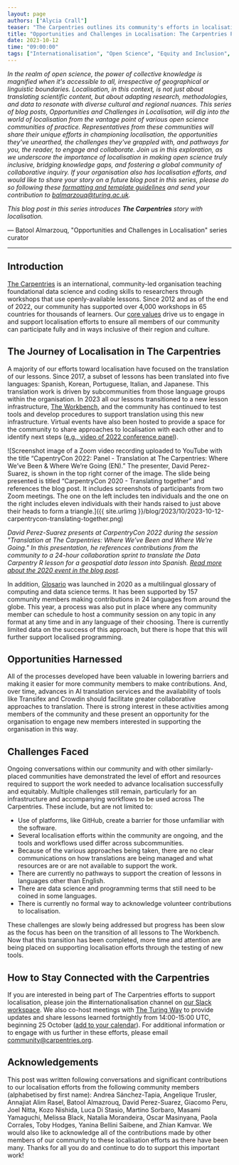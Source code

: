 ```yaml
---
layout: page
authors: ["Alycia Crall"]
teaser: "The Carpentries outlines its community's efforts in localisation."
title: "Opportunities and Challenges in Localisation: The Carpentries Perspective"
date: 2023-10-12
time: "09:00:00"
tags: ["Internationalisation", "Open Science", "Equity and Inclusion", "Engagement", "Community"]
---
```


_In the realm of open science, the power of collective knowledge is magnified when it's accessible to all, irrespective of geographical or linguistic boundaries. Localisation, in this context, is not just about translating scientific content, but about adapting research, methodologies, and data to resonate with diverse cultural and regional nuances. This series of blog posts, Opportunities and Challenges in Localisation, will dig into the world of localisation from the vantage point of various open science communities of practice. Representatives from these communities will share their unique efforts in championing localisation, the opportunities they've unearthed, the challenges they've grappled with, and pathways for you, the reader, to engage and collaborate. Join us in this exploration, as we underscore the importance of localisation in making open science truly inclusive, bridging knowledge gaps, and fostering a global community of collaborative inquiry. If your organisation also has localisation efforts, and would like to share your story on a future blog post in this series, please do so following these [formatting and template guidelines](https://docs.google.com/document/d/1LzjftRnD-BYZ-Xmg-UUkBfi5qKm0qi144BrVNeGS_WQ/edit#heading=h.foq8jruhiryr) and send your contribution to [balmarzouq@turing.ac.uk](mailto:balmarzouq@turing.ac.uk)._ 

_This blog post in this series introduces **The Carpentries** story with localisation._ 


— Batool Almarzouq, "Opportunities and Challenges in Localisation" series curator

-----------------------

## Introduction
[The Carpentries](https://carpentries.org/) is an international, community-led organisation teaching foundational data science and coding skills to researchers through workshops that use openly-available lessons. Since 2012 and as of the end of 2022, our community has supported over 4,000 workshops in 65 countries for thousands of learners. Our [core values](https://carpentries.org/values/) drive us to engage in and support localisation efforts to ensure all members of our community can participate fully and in ways inclusive of their region and culture.

## The Journey of Localisation in The Carpentries
A majority of our efforts toward localisation have focused on the translation of our lessons. Since 2017, a subset of lessons has been translated into five languages: Spanish, Korean, Portuguese, Italian, and Japanese. This translation work is driven by subcommunities from those language groups within the organisation. In 2023 all our lessons transitioned to a new lesson infrastructure, [The Workbench](https://carpentries.github.io/workbench/), and the community has continued to test tools and develop procedures to support translation using this new infrastructure. Virtual events have also been hosted to provide a space for the community to share approaches to localisation with each other and to identify next steps ([e.g., video of 2022 conference panel](https://www.youtube.com/watch?v=9zCrGda6p7Q)).

![Screenshot image of a Zoom video recording uploaded to YouTube with the title “CapentryCon 2022: Panel - Translation at The Carpentries: Where We’ve Been & Where We’re Going (EN).” The presenter, David Perez-Suarez, is shown in the top right corner of the image. The slide being presented is titled “CarpentryCon 2020 - Translating together” and references the blog post. It includes screenshots of participants from two Zoom meetings. The one on the left includes ten individuals and the one on the right includes eleven individuals with their hands raised to just above their heads to form a triangle.]({{ site.urlimg }}/blog/2023/10/2023-10-12-carpentrycon-translating-together.png)

*David Perez-Suarez presents at CarpentryCon 2022 during the session "Translation at The Carpentries: Where We’ve Been and Where We’re Going." In this presentation, he references contributions from the community to a 24-hour collaboration sprint to translate the Data Carpentry R lesson for a geospatial data lesson into Spanish. [Read more about the 2020 event in the blog post](https://carpentries.org/blog/2020/08/Hablamos/).*

In addition, [Glosario](https://glosario.carpentries.org/) was launched in 2020 as a multilingual glossary of computing and data science terms. It has been supported by 157 community members making contributions in 24 languages from around the globe. This year, a process was also put in place where any community member can schedule to host a community session on any topic in any format at any time and in any language of their choosing. There is currently limited data on the success of this approach, but there is hope that this will further support localised programming.

## Opportunities Harnessed
All of the processes developed have been valuable in lowering barriers and making it easier for more community members to make contributions. And, over time, advances in AI translation services and the availability of tools like Transifex and Crowdin should facilitate greater collaborative approaches to translation. There is strong interest in these activities among members of the community and these present an opportunity for the organisation to engage new members interested in supporting the organisation in this way.  

## Challenges Faced  
Ongoing conversations within our community and with other similarly-placed communities have demonstrated the level of effort and resources required to support the work needed to advance localisation successfully and equitably. Multiple challenges still remain, particularly for an infrastructure and accompanying workflows to be used across The Carpentries. These include, but are not limited to:
 
* Use of platforms, like GitHub, create a barrier for those unfamiliar with the software.
* Several localisation efforts within the community are ongoing, and the tools and workflows used differ across subcommunities.
* Because of the various approaches being taken, there are no clear communications on how translations are being managed and what resources are or are not available to support the work. 
* There are currently no pathways to support the creation of lessons in languages other than English.
* There are data science and programming terms that still need to be coined in some languages.  
* There is currently no formal way to acknowledge volunteer contributions to localisation.

These challenges are slowly being addressed but progress has been slow as the focus has been on the transition of all lessons to The Workbench. Now that this transition has been completed, more time and attention are being placed on supporting localisation efforts through the testing of new tools.

## How to Stay Connected with the Carpentries
If you are interested in being part of The Carpentries efforts to support localisation, please join the #internationalisation channel on [our Slack workspace](https://docs.carpentries.org/topic_folders/communications/tools/slack-and-email.html). We also co-host meetings with [The Turing Way](https://the-turing-way.netlify.app/index.html) to provide updates and share lessons learned fortnightly from 14:00-15:00 UTC, beginning 25 October ([add to your calendar](https://calendar.google.com/calendar/event?action=TEMPLATE&tmeid=NDZraGlmNXBkMTM1bWljZ2ticzJhNWhkbnBfMjAyMzEwMjVUMTQwMDAwWiBvc2V1dW9odDB0dmpib2tnZzNub2g4YzQ3Z0Bn&tmsrc=oseuuoht0tvjbokgg3noh8c47g%40group.calendar.google.com&scp=ALL)). For additional information or to engage with us further in these efforts, please email [community@carpentries.org](mailto:community@carpentries.org).

## Acknowledgements
This post was written following conversations and significant contributions to our localisation efforts from the following community members (alphabetised by first name): Andrea Sánchez-Tapia, Angelique Trusler, Annajiat Alim Rasel, Batool Almazrouq, David Perez-Suarez, Giacomo Peru, Joel Nitta, Kozo Nishida, Luca Di Stasio, Martino Sorbaro, Masami Yamaguchi, Melissa Black, Natalia Morandeira, Oscar Masinyana, Paola Corrales, Toby Hodges, Yanina Bellini Saibene, and Zhian Kamvar. We would also like to acknowledge all of the contributions made by other members of our community to these localisation efforts as there have been many. Thanks for all you do and continue to do to support this important work! 
